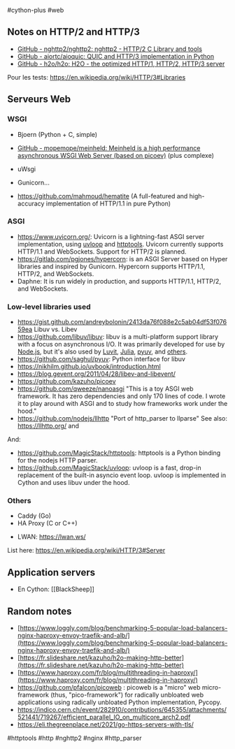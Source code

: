 #cython-plus #web

## Notes on HTTP/2 and HTTP/3

* [GitHub - nghttp2/nghttp2: nghttp2 - HTTP/2 C Library and tools](https://github.com/nghttp2/nghttp2)
* [GitHub - aiortc/aioquic: QUIC and HTTP/3 implementation in Python](https://github.com/aiortc/aioquic)
* [GitHub - h2o/h2o: H2O - the optimized HTTP/1, HTTP/2, HTTP/3 server](https://github.com/h2o/h2o)

Pour les tests: https://en.wikipedia.org/wiki/HTTP/3#Libraries

## Serveurs Web
### WSGI

- Bjoern (Python + C, simple)
- [GitHub - mopemope/meinheld: Meinheld is a high performance asynchronous WSGI Web Server (based on picoev)](https://github.com/mopemope/meinheld) (plus complexe)
- uWsgi
- Gunicorn...

- https://github.com/mahmoud/hematite (A full-featured and high-accuracy implementation of HTTP/1.1 in pure Python)

### ASGI

- https://www.uvicorn.org/: Uvicorn is a lightning-fast ASGI server implementation, using [uvloop](https://github.com/MagicStack/uvloop) and [httptools](https://github.com/MagicStack/httptools). Uvicorn currently supports HTTP/1.1 and WebSockets. Support for HTTP/2 is planned.
- https://gitlab.com/pgjones/hypercorn: is an ASGI Server based on Hyper libraries and inspired by Gunicorn. Hypercorn supports HTTP/1.1, HTTP/2, and WebSockets.
- Daphne: It is run widely in production, and supports HTTP/1.1, HTTP/2, and WebSockets.

### Low-level libraries used

- https://gist.github.com/andreybolonin/2413da76f088e2c5ab04df53f07659ea Libuv vs. Libev
- https://github.com/libuv/libuv: libuv is a multi-platform support library with a focus on asynchronous I/O. It was primarily developed for use by [Node.js](http://nodejs.org/), but it's also used by [Luvit](http://luvit.io/), [Julia](http://julialang.org/), [pyuv](https://github.com/saghul/pyuv), and [others](https://github.com/libuv/libuv/wiki/Projects-that-use-libuv).
- https://github.com/saghul/pyuv: Python interface for libuv
- https://nikhilm.github.io/uvbook/introduction.html
- https://blog.gevent.org/2011/04/28/libev-and-libevent/
- https://github.com/kazuho/picoev
- https://github.com/qweeze/nanoasgi "This is a toy ASGI web framework. It has zero dependencies and only 170 lines of code. I wrote it to play around with ASGI and to study how frameworks work under the hood."
- https://github.com/nodejs/llhttp "Port of http_parser to llparse" See also: https://llhttp.org/ and 

And:
- https://github.com/MagicStack/httptools: httptools is a Python binding for the nodejs HTTP parser.
- https://github.com/MagicStack/uvloop: uvloop is a fast, drop-in replacement of the built-in asyncio event loop. uvloop is implemented in Cython and uses libuv under the hood.

### Others

* Caddy (Go)
* HA Proxy (C or C++)
- LWAN: https://lwan.ws/

List here: https://en.wikipedia.org/wiki/HTTP/3#Server


## Application servers

- En Cython: [[BlackSheep]]

## Random notes

- [https://www.loggly.com/blog/benchmarking-5-popular-load-balancers-nginx-haproxy-envoy-traefik-and-alb/](https://www.loggly.com/blog/benchmarking-5-popular-load-balancers-nginx-haproxy-envoy-traefik-and-alb/)
- [https://fr.slideshare.net/kazuho/h2o-making-http-better](https://fr.slideshare.net/kazuho/h2o-making-http-better)
- [https://www.haproxy.com/fr/blog/multithreading-in-haproxy/](https://www.haproxy.com/fr/blog/multithreading-in-haproxy/)
- <https://github.com/pfalcon/picoweb> : picoweb is a "micro" web micro-framework (thus, "pico-framework") for radically unbloated web applications using radically unbloated Python implementation, Pycopy.
- https://indico.cern.ch/event/282910/contributions/645355/attachments/521441/719267/efficient_parallel_IO_on_multicore_arch2.pdf
- https://eli.thegreenplace.net/2021/go-https-servers-with-tls/

<!-- Keywords -->
#httptools #http #nghttp2 #nginx #http_parser
<!-- /Keywords -->

